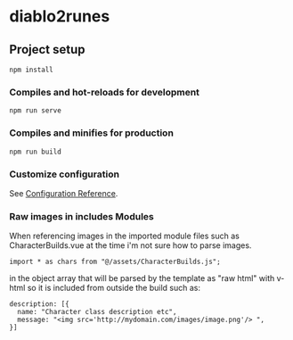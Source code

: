 # diablo2runes

## Project setup
```
npm install
```

### Compiles and hot-reloads for development
```
npm run serve
```

### Compiles and minifies for production
```
npm run build
```

### Customize configuration
See [Configuration Reference](https://cli.vuejs.org/config/).

### Raw images in includes Modules
When referencing images in the imported module files such as CharacterBuilds.vue at the time i'm not sure how to parse images.
```
import * as chars from "@/assets/CharacterBuilds.js";
```

in the object array that will be parsed by the template as "raw html" with v-html so it is included from outside the build such as:
```
description: [{
  name: "Character class description etc",
  message: "<img src='http://mydomain.com/images/image.png'/> ",
}]
```
